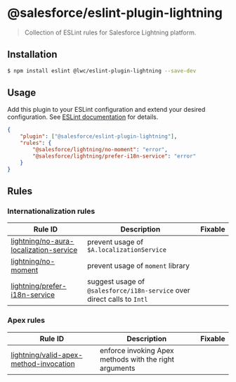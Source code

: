 # @salesforce/eslint-plugin-lightning

> Collection of ESLint rules for Salesforce Lightning platform.

## Installation

```sh
$ npm install eslint @lwc/eslint-plugin-lightning --save-dev
```

## Usage

Add this plugin to your ESLint configuration and extend your desired configuration. See [ESLint documentation](http://eslint.org/docs/user-guide/configuring#configuring-plugins) for details.

```json
{
    "plugin": ["@salesforce/eslint-plugin-lightning"],
    "rules": {
        "@salesforce/lightning/no-moment": "error",
        "@salesforce/lightning/prefer-i18n-service": "error"
    }
}
```

## Rules

### Internationalization rules

| Rule ID                                                                                | Description                                                             | Fixable |
| -------------------------------------------------------------------------------------- | ----------------------------------------------------------------------- | ------- |
| [lightning/no-aura-localization-service](./docs/rules/no-aura-localization-service.md) | prevent usage of `$A.localizationService`                               |         |
| [lightning/no-moment](./docs/rules/no-moment.md)                                       | prevent usage of `moment` library                                       |         |
| [lightning/prefer-i18n-service](./docs/rules/prefer-i18n-service.md)                   | suggest usage of `@salesforce/i18n-service` over direct calls to `Intl` |         |

### Apex rules

| Rule ID                                                                                | Description                                            | Fixable |
| -------------------------------------------------------------------------------------- | ------------------------------------------------------ | ------- |
| [lightning/valid-apex-method-invocation](./docs/rules/valid-apex-method-invocation.md) | enforce invoking Apex methods with the right arguments |         |
